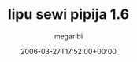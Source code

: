 ---
title: 'lipu sewi pipija 1.6'
posts: 7
hash: 't490'
author: 'megaribi'
date: 2006-03-27T17:52:00+00:00
sources:
  - http://forums.tokipona.org/viewtopic.php%3Ft=490.html
---